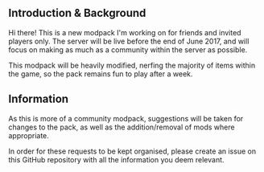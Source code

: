 ## Introduction & Background

Hi there! This is a new modpack I'm working on for friends and invited players only. The server will be live before the end of June 2017, and will focus on making as much as a community within the server as possible.

This modpack will be heavily modified, nerfing the majority of items within the game, so the pack remains fun to play after a week.

## Information

As this is more of a community modpack, suggestions will be taken for changes to the pack, as well as the addition/removal of mods where appropriate.

In order for these requests to be kept organised, please create an issue on this GitHub repository with all the information you deem relevant.
